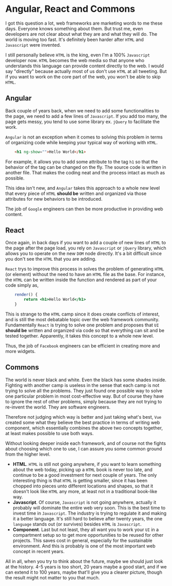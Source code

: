 # Angular, React and Commons

I got this question a lot, web frameworks are marketing words to me these days. Everyone knows something about them. But trust me, even developers are not clear about what they are and what they will do. The world is moving too fast. It's definitely been harder after `HTML` and `Javascript` were invented. 

I still personally believe `HTML` is the king, even I'm a 100% `Javascript` developer now. `HTML` becomes the web media so that anyone who understands this language can provide content directly to the web. I would say "directly" because actually most of us don't use `HTML` at all tweeting. But if you want to work on the core part of the web, you won't be able to skip `HTML`. 

## Angular

Back couple of years back, when we need to add some functionalities to the page, we need to add a few lines of `Javascript`. If you add too many, the page gets messy, you tend to use some library ex. `jQuery` to facilitate the work. 

`Angular` is not an exception when it comes to solving this problem in terms of organizing code while keeping your typical way of working with `HTML`.  

```html
	<h1 ng-show="">Hello World</h1>
```

For example, it allows you to add some attribute to the tag `h1` so that the behavior of the tag can be changed on the fly. The source code is written in another file. That makes the coding neat and the process intact as much as possible. 

This idea isn't new, and `Angular` takes this approach to a whole new level that every piece of `HTML` **should be** written and organized via those attributes for new behaviors to be introduced. 

The job of `Google` engineers can then be more productive in providing web content.

## React

Once again, in back days if you want to add a couple of new lines of `HTML` to the page after the page load, you rely on `Javascript` or `jQuery` library, which allows you to operate on the new `DOM`  node directly. It's a bit difficult since you don't see the `HTML` that you are adding. 

`React` trys to improve this process in solves the problem of generating `HTML` (or element) without the need to have an `HTML` file as the base. For instance, the `HTML` can be written inside the function and rendered as part of your code simply as,

```jsx
    render() {
        return <h1>Hello World</h1>
    }
```

This is strange to the `HTML` camp since it does create conflicts of interest, and is still the most debatable topic over the web framework community. Fundamentally `React` is trying to solve one problem and proposes that `UI` **should be** written and organized via code so that everything can sit and be tested together. Apparently, it takes this concept to a whole new level. 

Thus, the job of `Facebook` engineers can be efficient in creating more and more widgets. 

## Commons

The world is never black and white. Even the black has some shades inside. Fighting with another camp is useless in the sense that each camp is not trying to solve all the problems. They just found one possible way to solve one particular problem in most cost-effective way. But of course they have to ignore the rest of other problems, simply because they are not trying to re-invent the world. They are software engineers. 

Therefore not judging which way is better and just taking what's best, `Vue` created some what they believe the best practice in terms of writing web component, which essentially combines  the above two concepts together, at least makes possible to use both ways. 

Without looking deeper inside each framework, and of course not the fights about choosing which one to use, I can assure you some common ground from the higher level.  

- **HTML**. `HTML` is still not going anywhere, if you want to learn something about the web today, picking up a `HTML` book is never too late, and continue to be a good investment for next couple of years. The only interesting thing is that `HTML` is getting smaller, since it has been chopped into pieces unto different locations and shapes, so that it doesn't look like `HTML` any more, at least not in a traditional book-like way.
- **Javascript**.  Of course, `Javascript` is not going anywhere, actually it probably will dominate the entire web very soon. This is the best time to invest time in `Javascript`. The industry is trying to regulate it and making it a better language. It's still hard to believe after twenty years, the one `language` stands out  (or survives) besides `HTML` is `Javascript`.
- **Component**. Last but not least, they all want you to work your `UI` in a compartment setup so to get more opportunities to be reused for other projects. This saves cost in general, especially for the sustainable environment. And this is probably is one of the most important web concept in recent years.

All in all, when you try to think about the future, maybe we should just look at the history. 4-5 years is too short, 20 years maybe a good start, and if we can extend it to  100 years, maybe that'll give you a clearer picture, though the result might not matter to you that much.






